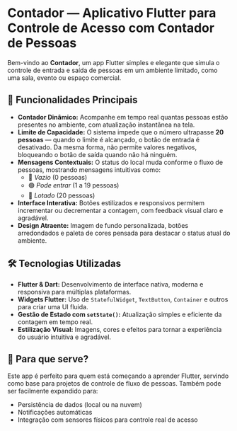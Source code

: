 # Contador — Aplicativo Flutter para Controle de Acesso com Contador de Pessoas

Bem-vindo ao **Contador**, um app Flutter simples e elegante que simula o controle de entrada e saída de pessoas em um ambiente limitado, como uma sala, evento ou espaço comercial.

## 🚪 Funcionalidades Principais

- **Contador Dinâmico:** Acompanhe em tempo real quantas pessoas estão presentes no ambiente, com atualização instantânea na tela.
- **Limite de Capacidade:** O sistema impede que o número ultrapasse **20 pessoas** — quando o limite é alcançado, o botão de entrada é desativado. Da mesma forma, não permite valores negativos, bloqueando o botão de saída quando não há ninguém.
- **Mensagens Contextuais:** O status do local muda conforme o fluxo de pessoas, mostrando mensagens intuitivas como:
  - 🔵 *Vazio* (0 pessoas)
  - 🟢 *Pode entrar* (1 a 19 pessoas)
  - 🔴 *Lotado* (20 pessoas)
- **Interface Interativa:** Botões estilizados e responsivos permitem incrementar ou decrementar a contagem, com feedback visual claro e agradável.
- **Design Atraente:** Imagem de fundo personalizada, botões arredondados e paleta de cores pensada para destacar o status atual do ambiente.

## 🛠 Tecnologias Utilizadas

- **Flutter & Dart:** Desenvolvimento de interface nativa, moderna e responsiva para múltiplas plataformas.
- **Widgets Flutter:** Uso de `StatefulWidget`, `TextButton`, `Container` e outros para criar uma UI fluida.
- **Gestão de Estado com `setState()`:** Atualização simples e eficiente da contagem em tempo real.
- **Estilização Visual:** Imagens, cores e efeitos para tornar a experiência do usuário intuitiva e agradável.

## 🚀 Para que serve?

Este app é perfeito para quem está começando a aprender Flutter, servindo como base para projetos de controle de fluxo de pessoas. Também pode ser facilmente expandido para:

- Persistência de dados (local ou na nuvem)
- Notificações automáticas
- Integração com sensores físicos para controle real de acesso
